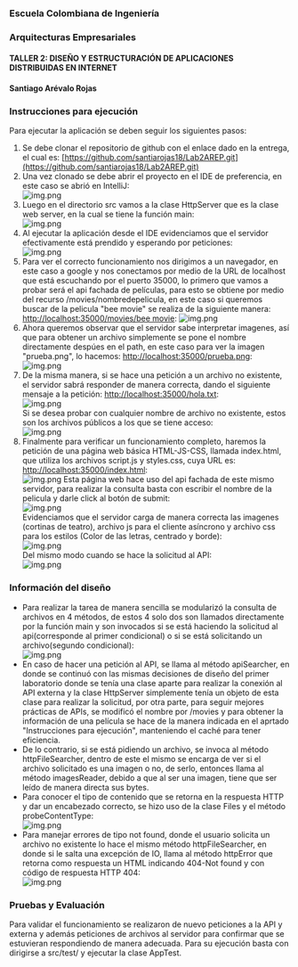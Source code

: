 ### Escuela Colombiana de Ingeniería

### Arquitecturas Empresariales



#### TALLER 2: DISEÑO Y ESTRUCTURACIÓN DE APLICACIONES DISTRIBUIDAS EN INTERNET

#### Santiago Arévalo Rojas

### Instrucciones para ejecución

Para ejecutar la aplicación se deben seguir los siguientes pasos:
1. Se debe clonar el repositorio de github con el enlace dado en la entrega, el cual es: [https://github.com/santiarojas18/Lab2AREP.git](https://github.com/santiarojas18/Lab2AREP.git)
2. Una vez clonado se debe abrir el proyecto en el IDE de preferencia, en este caso se abrió en IntelliJ:  
    ![img.png](img/img2.png)
3. Luego en el directorio src vamos a la clase HttpServer que es la clase web server, en la cual se tiene la función main:  
    ![img.png](img/img.png)
4. Al ejecutar la aplicación desde el IDE evidenciamos que el servidor efectivamente está prendido y esperando por peticiones:  
    ![img.png](img/img3.png)
5. Para ver el correcto funcionamiento nos dirigimos a un navegador, en este caso a google y nos conectamos por medio de la URL de localhost que está escuchando por el puerto 35000, lo primero que vamos a probar será el api fachada de películas, para esto se obtiene por medio del recurso /movies/nombredepelicula, en este caso si queremos buscar de la pelicula "bee movie" se realiza de la siguiente manera: [http://localhost:35000/movies/bee movie](http://localhost:35000/movies/bee%20movie): 
    ![img.png](img/img4.png)
6. Ahora queremos observar que el servidor sabe interpretar imagenes, así que para obtener un archivo simplemente se pone el nombre directamente despúes en el path, en este caso para ver la imagen "prueba.png", lo hacemos: [http://localhost:35000/prueba.png](http://localhost:35000/prueba.png):  
    ![img.png](img/img5.png)
7. De la misma manera, si se hace una petición a un archivo no existente, el servidor sabrá responder de manera correcta, dando el siguiente mensaje a la petición: [http://localhost:35000/hola.txt](http://localhost:35000/hola.txt):  
    ![img.png](img/img6.png)  
    Si se desea probar con cualquier nombre de archivo no existente, estos son los archivos públicos a los que se tiene acceso:  
    ![img.png](img/img7.png)
8. Finalmente para verificar un funcionamiento completo, haremos la petición de una página web básica HTML-JS-CSS, llamada index.html, que utiliza los archivos script.js y styles.css, cuya URL es: [http://localhost:35000/index.html](http://localhost:35000/index.html):  
    ![img.png](img/img8.png)
    Esta página web hace uso del api fachada de este mismo servidor, para realizar la consulta basta con escribir el nombre de la pelicula y darle click al botón de submit:  
    ![img.png](img/img9.png)  
   Evidenciamos que el servidor carga de manera correcta las imagenes (cortinas de teatro), archivo js para el cliente asíncrono y archivo css para los estilos (Color de las letras, centrado y borde):  
    ![img.png](img/img10.png)  
    Del mismo modo cuando se hace la solicitud al API:  
    ![img.png](img/img11.png)

### Información del diseño

* Para realizar la tarea de manera sencilla se modularizó la consulta de archivos en 4 métodos, de estos 4 solo dos son llamados directamente por la función main y son invocados si se está haciendo la solicitud al api(corresponde al primer condicional) o si se está solicitando un archivo(segundo condicional):  
![img.png](img/img12.png)  
* En caso de hacer una petición al API, se llama al método apiSearcher, en donde se continuó con las mismas decisiones de diseño del primer laboratorio donde se tenía una clase aparte para realizar la conexión al API externa y la clase HttpServer simplemente tenía un objeto de esta clase para realizar la solicitud, por otra parte, para seguir mejores prácticas de APIs, se modificó el nombre por /movies y para obtener la información de una película se hace de la manera indicada en el aprtado "Instrucciones para ejecución", manteniendo el caché para tener eficiencia.
* De lo contrario, si se está pidiendo un archivo, se invoca al método httpFileSearcher, dentro de este el mismo se encarga de ver si el archivo solicitado es una imagen o no, de serlo, entonces llama al método imagesReader, debido a que al ser una imagen, tiene que ser leído de manera directa sus bytes.
* Para conocer el tipo de contenido que se retorna en la respuesta HTTP y dar un encabezado correcto, se hizo uso de la clase Files y el método probeContentType:  
![img.png](img/img13.png)
* Para manejar errores de tipo not found, donde el usuario solicita un archivo no existente lo hace el mismo método httpFileSearcher, en donde si le salta una excepción de IO, llama al método httpError que retorna como respuesta un HTML indicando 404-Not found y con código de respuesta HTTP 404:  
![img.png](img/img14.png)

### Pruebas y Evaluación

Para validar el funcionamiento se realizaron de nuevo peticiones a la API y externa y además peticiones de archivos al servidor para confirmar que se estuvieran respondiendo de manera adecuada. Para su ejecución basta con dirigirse a src/test/ y ejecutar la clase AppTest.